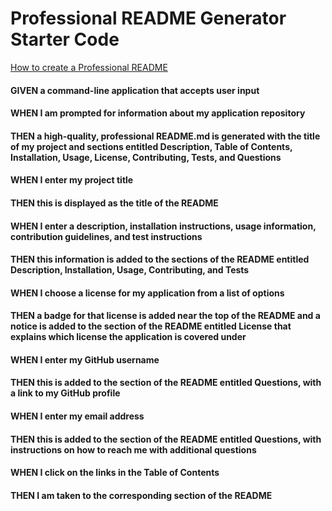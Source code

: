 # Professional README Generator Starter Code

[How to create a Professional README](https://coding-boot-camp.github.io/full-stack/github/professional-readme-guide)

#### GIVEN a command-line application that accepts user input
#### WHEN I am prompted for information about my application repository
#### THEN a high-quality, professional README.md is generated with the title of my project and sections entitled Description, Table of Contents, Installation, Usage, License, Contributing, Tests, and Questions
#### WHEN I enter my project title
#### THEN this is displayed as the title of the README
#### WHEN I enter a description, installation instructions, usage information, contribution guidelines, and test instructions
#### THEN this information is added to the sections of the README entitled Description, Installation, Usage, Contributing, and Tests
#### WHEN I choose a license for my application from a list of options
#### THEN a badge for that license is added near the top of the README and a notice is added to the section of the README entitled License that explains which license the application is covered under
#### WHEN I enter my GitHub username
#### THEN this is added to the section of the README entitled Questions, with a link to my GitHub profile
#### WHEN I enter my email address
#### THEN this is added to the section of the README entitled Questions, with instructions on how to reach me with additional questions
#### WHEN I click on the links in the Table of Contents
#### THEN I am taken to the corresponding section of the README
